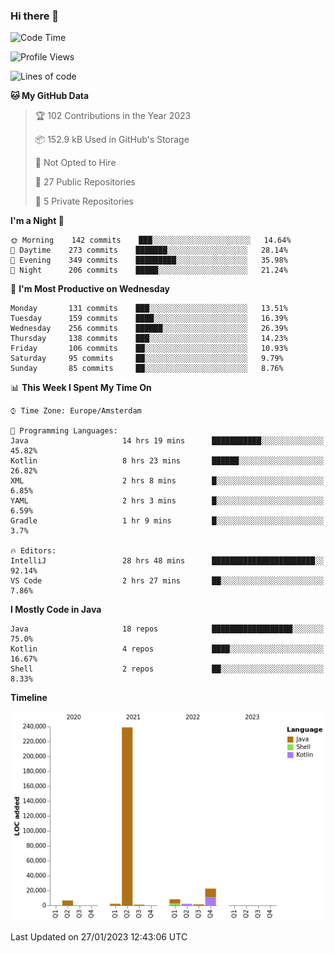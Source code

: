 ### Hi there 👋


<!--START_SECTION:waka-->
![Code Time](http://img.shields.io/badge/Code%20Time-2%2C934%20hrs%2040%20mins-blue)

![Profile Views](http://img.shields.io/badge/Profile%20Views-6-blue)

![Lines of code](https://img.shields.io/badge/From%20Hello%20World%20I%27ve%20Written-283%20Thousand%20lines%20of%20code-blue)

**🐱 My GitHub Data** 

> 🏆 102 Contributions in the Year 2023
 > 
> 📦 152.9 kB Used in GitHub's Storage 
 > 
> 🚫 Not Opted to Hire
 > 
> 📜 27 Public Repositories 
 > 
> 🔑 5 Private Repositories  
 > 
**I'm a Night 🦉** 

```text
🌞 Morning    142 commits    ███░░░░░░░░░░░░░░░░░░░░░░   14.64% 
🌆 Daytime    273 commits    ███████░░░░░░░░░░░░░░░░░░   28.14% 
🌃 Evening    349 commits    █████████░░░░░░░░░░░░░░░░   35.98% 
🌙 Night      206 commits    █████░░░░░░░░░░░░░░░░░░░░   21.24%

```
📅 **I'm Most Productive on Wednesday** 

```text
Monday       131 commits    ███░░░░░░░░░░░░░░░░░░░░░░   13.51% 
Tuesday      159 commits    ████░░░░░░░░░░░░░░░░░░░░░   16.39% 
Wednesday    256 commits    ██████░░░░░░░░░░░░░░░░░░░   26.39% 
Thursday     138 commits    ███░░░░░░░░░░░░░░░░░░░░░░   14.23% 
Friday       106 commits    ██░░░░░░░░░░░░░░░░░░░░░░░   10.93% 
Saturday     95 commits     ██░░░░░░░░░░░░░░░░░░░░░░░   9.79% 
Sunday       85 commits     ██░░░░░░░░░░░░░░░░░░░░░░░   8.76%

```


📊 **This Week I Spent My Time On** 

```text
⌚︎ Time Zone: Europe/Amsterdam

💬 Programming Languages: 
Java                     14 hrs 19 mins      ███████████░░░░░░░░░░░░░░   45.82% 
Kotlin                   8 hrs 23 mins       ██████░░░░░░░░░░░░░░░░░░░   26.82% 
XML                      2 hrs 8 mins        █░░░░░░░░░░░░░░░░░░░░░░░░   6.85% 
YAML                     2 hrs 3 mins        █░░░░░░░░░░░░░░░░░░░░░░░░   6.59% 
Gradle                   1 hr 9 mins         █░░░░░░░░░░░░░░░░░░░░░░░░   3.7%

🔥 Editors: 
IntelliJ                 28 hrs 48 mins      ███████████████████████░░   92.14% 
VS Code                  2 hrs 27 mins       ██░░░░░░░░░░░░░░░░░░░░░░░   7.86%

```

**I Mostly Code in Java** 

```text
Java                     18 repos            ██████████████████░░░░░░░   75.0% 
Kotlin                   4 repos             ████░░░░░░░░░░░░░░░░░░░░░   16.67% 
Shell                    2 repos             ██░░░░░░░░░░░░░░░░░░░░░░░   8.33%

```


**Timeline**

![Chart not found](https://raw.githubusercontent.com/powercasgamer/powercasgamer/master/charts/bar_graph.png) 


 Last Updated on 27/01/2023 12:43:06 UTC
<!--END_SECTION:waka-->
